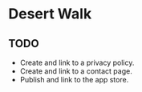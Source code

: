 # Desert Walk

## TODO

- Create and link to a privacy policy.
- Create and link to a contact page.
- Publish and link to the app store.
